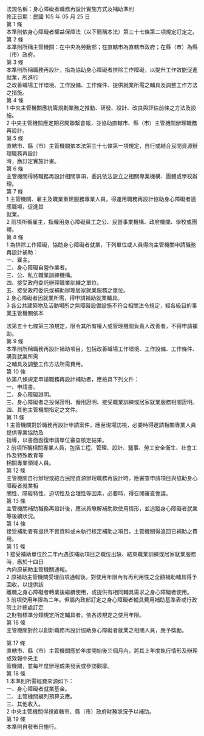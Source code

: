 法規名稱：身心障礙者職務再設計實施方式及補助準則  
修正日期：民國 105 年 05 月 25 日  
第 1 條  
本準則依身心障礙者權益保障法（以下簡稱本法）第三十七條第二項規定訂定之。  
第 2 條  
本準則所稱主管機關：在中央為勞動部；在直轄市為直轄市政府；在縣（市）為縣（市）政府。  
第 3 條  
本準則所稱職務再設計，指為協助身心障礙者排除工作障礙，以提升工作效能促進就業，所進行  
之改善職場工作環境、工作設備、工作條件、提供就業所需之輔具及調整工作方法之措施。  
第 4 條  
1 中央主管機關應統籌規劃業務之推動、研發、設計、改良與評估前條之方法及設施。  
2 中央主管機關應定期召開聯繫會報，並協助直轄市、縣（市）主管機關辦理職務再設計。  
第 5 條  
直轄市、縣（市）主管機關依本法第三十七條第一項規定，自行或結合民間資源辦理職務再設計  
時，應訂定實施計畫。  
第 6 條  
主管機關得將職務再設計相關事項，委託依法設立之相關專業機構、團體或學校辦理。  
第 7 條  
1 主管機關、雇主及職業重建服務專業人員，得運用職務再設計協助身心障礙者適應職場，促進其  
就業。  
2 前項所稱雇主，指僱用身心障礙員工之公、民營事業機構、政府機關、學校或團體。  
第 8 條  
1 為排除工作障礙，協助身心障礙者就業，下列單位或人員得向主管機關申請職務再設計補助：  
一、雇主。  
二、身心障礙自營作業者。  
三、公、私立職業訓練機構。  
四、接受政府委託辦理職業訓練之單位。  
五、接受政府委託或補助辦理居家就業服務之單位。  
2 身心障礙者因就業所需，得申請補助就業輔具。  
3 各公共建築物及活動場所之無障礙設備設施不符合相關法令規定，經各級目的事業主管機關依本  


法第五十七條第三項規定，限令其所有權人或管理機關負責人改善者，不得申請補助。  
第 9 條  
本準則所稱職務再設計補助項目，包括改善職場工作環境、工作設備、工作條件、購買就業所需  
之輔具及調整工作方法所需費用。  
第 10 條  
依第八條規定申請職務再設計補助者，應檢具下列文件：  
一、申請書。  
二、身心障礙證明。  
三、身心障礙者之投保證明、僱用證明、接受職業訓練或居家就業服務相關證明。  
四、其他主管機關指定之文件。  
第 11 條  
1 主管機關對於職務再設計申請案件，應至現場訪視，必要時得邀請相關專業人員提供專業協助及  
指導，以書面函復申請單位審查核定結果。  
2 前項所稱相關專業人員，包括工程、管理、設計、醫事、勞工安全衛生、社會工作及特殊教育等  
相關專業領域人員。  
第 12 條  
主管機關自行辦理或結合民間資源辦理職務再設計時，應審查申請項目與協助身心障礙者就業相  
關性、障礙特性、迫切性及合理性等因素，必要時，得召開審查會議。  
第 13 條  
主管機關補助職務再設計後，應派員瞭解補助款使用情形，並追蹤身心障礙者就業等後續狀況。  
第 14 條  
接受補助者有提供不實資料或未執行核定補助之項目，主管機關得追回已補助之費用。  
第 15 條  
1 接受補助單位於二年內遇該補助項目之職位出缺、結束職業訓練或居家就業服務時，應於十四日  
內向原補助主管機關通報。  
2 原補助主管機關受理前項通報後，對使用年限內有再利用性之全額補助輔具得予回收，以提供該  
離職之身心障礙者轉業後繼續使用，或提供有相同輔具需求之身心障礙者使用。  
3 前項使用年限為二年。但屬內政部訂定之身心障礙者輔具費用補助基準表或行政院主計總處訂定  
之財物標準分類規定所定輔具者，依各該規定之使用年限。  
第 16 條  
主管機關對於以創新職務再設計協助身心障礙者就業之相關人員，應予獎勵。  


第 17 條  
直轄市、縣（市）主管機關應於年度開始後三個月內，將其上年度執行情形及辦理成效報中央主  
管機關，並每年度辦理成果發表或參訪觀摩。  
第 18 條  
1 本準則所需經費來源如下：  
一、身心障礙者就業基金。  
二、主管機關編列預算支應。  
三、其他收入。  
2 中央主管機關得視直轄市、縣（市）政府財務狀況予以補助。  
第 19 條  
本準則自發布日施行。  


